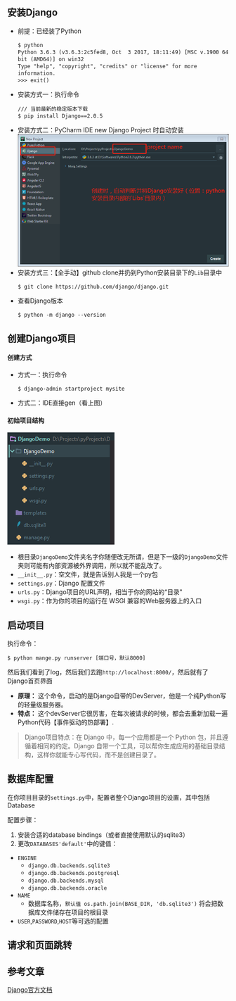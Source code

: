 ## 安装Django
* 前提：已经装了Python
  ```
  $ python
  Python 3.6.3 (v3.6.3:2c5fed8, Oct  3 2017, 18:11:49) [MSC v.1900 64 bit (AMD64)] on win32
  Type "help", "copyright", "credits" or "license" for more information.
  >>> exit()
  ```
* 安装方式一：执行命令
  ```
  /// 当前最新的稳定版本下载
  $ pip install Django==2.0.5
  ```
* 安装方式二：PyCharm IDE new Django Project 时自动安装
  ![](./img/first_demo_1.png)
* 安装方式三：【全手动】github clone并扔到Python安装目录下的`Lib`目录中
  ```
  $ git clone https://github.com/django/django.git
  ```
* 查看Django版本
  ```
  $ python -m django --version
  ```

## 创建Django项目
#### 创建方式
- 方式一：执行命令
  ```
  $ django-admin startproject mysite
  ```
- 方式二：IDE直接gen（看上图）

#### 初始项目结构
  ![](./img/first_demo_2.png)
* 根目录`DjangoDemo`文件夹名字你随便改无所谓，但是下一级的`DjangoDemo`文件夹则可能有内部资源被外界调用，所以就不能乱改了。
* `__init__.py`：空文件，就是告诉别人我是一个py包
* `settings.py`：Django 配置文件
* `urls.py`：Django项目的URL声明，相当于你的网站的“目录"
* `wsgi.py`：作为你的项目的运行在 WSGI 兼容的Web服务器上的入口

## 启动项目
执行命令：
  ```
  $ python mange.py runserver [端口号，默认8000]
  ```
然后我们看到了log，然后我们去跑`http://localhost:8000/`，然后就有了Django首页界面

- **原理：** 这个命令，启动的是Django自带的DevServer，他是一个纯Python写的轻量级服务器。
- **特点：** 这个devServer它很厉害，在每次被请求的时候，都会去重新加载一遍Python代码【事件驱动的热部署】.

> Django项目特点：在 Django 中，每一个应用都是一个 Python 包，并且遵循着相同的约定。Django 自带一个工具，可以帮你生成应用的基础目录结构，这样你就能专心写代码，而不是创建目录了。

## 数据库配置
在你项目目录的`settings.py`中，配置者整个Django项目的设置，其中包括Database

配置步骤：
1. 安装合适的database bindings（或者直接使用默认的sqlite3）
2. 更改`DATABASES'default'`中的键值：
  * `ENGINE`
    * `django.db.backends.sqlite3`
    * `django.db.backends.postgresql`
    * `django.db.backends.mysql`
    * `django.db.backends.oracle`
  * `NAME`
    * 数据库名称，`默认值 os.path.join(BASE_DIR, 'db.sqlite3')` 将会把数据库文件储存在项目的根目录
  * `USER`,`PASSWORD`,`HOST`等可选的配置







## 请求和页面跳转




## 参考文章
[Django官方文档](https://docs.djangoproject.com/zh-hans/2.0/intro/tutorial01/)
